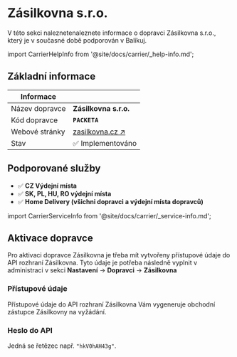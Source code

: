 ﻿---
sidebar_position: 1
---

# Zásilkovna s.r.o.
V této sekci naleznetenaleznete informace o dopravci Zásilkovna s.r.o., který je v současné době podporován v Balíkuj.

import CarrierHelpInfo from '@site/docs/carrier/_help-info.md';

<CarrierHelpInfo />


## Základní informace
| Informace |  |
| ----------- | ----------- |
| Název dopravce | **Zásilkovna s.r.o.** |
| Kód dopravce | **`PACKETA`** |
| Webové stránky | [zasilkovna.cz ↗️](https://www.zasilkovna.cz/) |
| Stav | ✅️ Implementováno | 


## Podporované služby
- ✅️ **CZ Výdejní místa**
- ✅️ **SK, PL, HU, RO výdejní místa**
- ✅️ **Home Delivery (všichni dopravci a výdejní místa dopravců)**



import CarrierServiceInfo from '@site/docs/carrier/_service-info.md';

<CarrierServiceInfo />


## Aktivace dopravce
Pro aktivaci dopravce Zásilkovna je třeba mít vytvořeny přístupové údaje do API rozhraní Zásilkovna. Tyto údaje je potřeba následně vyplnit v administraci v sekci **Nastavení** -> **Dopravci** -> **Zásilkovna**

### Přístupové údaje
Přístupové údaje do API rozhraní Zásilkovna Vám vygeneruje obchodní zástupce Zásilkovny na vyžádání.

### Heslo do API
Jedná se řetězec např. `"hkV0hAH43g"`.


